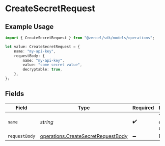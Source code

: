 # CreateSecretRequest

## Example Usage

```typescript
import { CreateSecretRequest } from "@vercel/sdk/models/operations";

let value: CreateSecretRequest = {
    name: "my-api-key",
    requestBody: {
        name: "my-api-key",
        value: "some secret value",
        decryptable: true,
    },
};
```

## Fields

| Field                                                                                    | Type                                                                                     | Required                                                                                 | Description                                                                              | Example                                                                                  |
| ---------------------------------------------------------------------------------------- | ---------------------------------------------------------------------------------------- | ---------------------------------------------------------------------------------------- | ---------------------------------------------------------------------------------------- | ---------------------------------------------------------------------------------------- |
| `name`                                                                                   | *string*                                                                                 | :heavy_check_mark:                                                                       | The name of the secret.                                                                  | my-api-key                                                                               |
| `requestBody`                                                                            | [operations.CreateSecretRequestBody](../../models/operations/createsecretrequestbody.md) | :heavy_minus_sign:                                                                       | N/A                                                                                      |                                                                                          |